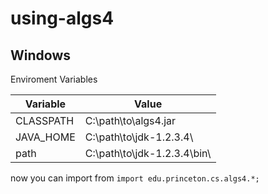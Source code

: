 # using-algs4

## Windows

Enviroment Variables

Variable                | Value    
------------------------|----------
CLASSPATH               |   C:\path\to\algs4.jar
JAVA_HOME               |   C:\path\to\jdk-1.2.3.4\
path                    |   C:\path\to\jdk-1.2.3.4\bin\

now you can import from `import edu.princeton.cs.algs4.*;`
